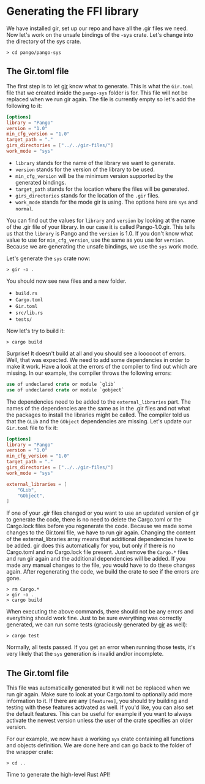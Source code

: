 # Generating the FFI library
We have installed gir, set up our repo and have all the .gir files we need. Now let's work on the unsafe bindings of the -sys crate. Let's change into the directory of the sys crate.

```console
> cd pango/pango-sys
```

## The Gir.toml file
The first step is to let [gir] know what to generate. This is what the `Gir.toml` file that we created inside the `pango-sys` folder is for. This file will not be replaced when we run gir again. The file is currently empty so let's add the following to it:

```toml
[options]
library = "Pango"
version = "1.0"
min_cfg_version = "1.0"
target_path = "."
girs_directories = ["../../gir-files/"]
work_mode = "sys"
```

* `library` stands for the name of the library we want to generate.
* `version` stands for the version of the library to be used. 
* `min_cfg_version` will be the minimum version supported by the generated bindings.
* `target_path` stands for the location where the files will be generated.
* `girs_directories` stands for the location of the `.gir` files.
* `work_mode` stands for the mode gir is using. The options here are `sys` and `normal`.

You can find out the values for `library` and `version` by looking at the name of the .gir file of your library. In our case it is called Pango-1.0.gir. This tells us that the `library` is Pango and the `version` is 1.0. If you don't know what value to use for `min_cfg_version`, use the same as you use for `version`. Because we are generating the unsafe bindings, we use the `sys` work mode.

Let's generate the `sys` crate now:

```console
> gir -o .
```

You should now see new files and a new folder.

* `build.rs`
* `Cargo.toml`
* `Gir.toml`
* `src/lib.rs`
* `tests/`

Now let's try to build it:

```console
> cargo build
```

Surprise! It doesn't build at all and you should see a loooooot of errors. Well, that was expected. We need to add some dependencies in order to make it work. Have a look at the errors of the compiler to find out which are missing. In our example, the compiler throws the following errors:
```rust
use of undeclared crate or module `glib`
use of undeclared crate or module `gobject`
```
The dependencies need to be added to the `external_libraries` part. The names of the dependencies are the same as in the .gir files and not what the packages to install the libraries might be called. The compiler told us that the `GLib` and the `GObject` dependencies are missing. Let's update our `Gir.toml` file to fix it:

```toml
[options]
library = "Pango"
version = "1.0"
min_cfg_version = "1.0"
target_path = "."
girs_directories = ["../../gir-files/"]
work_mode = "sys"

external_libraries = [
    "GLib",
    "GObject",
]
```

 If one of your .gir files changed or you want to use an updated version of gir to generate the code, there is no need to delete the Cargo.toml or the Cargo.lock files before you regenerate the code. Because we made some changes to the Gir.toml file, we have to run gir again. Changing the content of the external_libraries array means that additional dependencies have to be added. gir does this automatically for you, but only if there is no Cargo.toml and no Cargo.lock file present. Just remove the `Cargo.*` files and run gir again and the additional dependencies will be added. If you made any manual changes to the file, you would have to do these changes again. After regenerating the code, we build the crate to see if the errors are gone.
```console
> rm Cargo.*
> gir -o .
> cargo build
```
When executing the above commands, there should not be any errors and everything should work fine. Just to be sure everything was correctly generated, we can run some tests (graciously generated by [gir] as well):
```console
> cargo test
```
Normally, all tests passed. If you get an error when running those tests, it's very likely that the `sys` generation is invalid and/or incomplete.

## The Gir.toml file
This file was automatically generated but it will not be replaced when we run gir again. Make sure to look at your Cargo.toml to optionally add more information to it. If there are any `[features]`, you should try building and testing with these features activated as well. If you'd like, you can also set the default features. This can be useful for example if you want to always activate the newest version unless the user of the crate specifies an older version.

For our example, we now have a working `sys` crate containing all functions and objects definition. We are done here and can go back to the folder of the wrapper crate:
```console
> cd ..
```
Time to generate the high-level Rust API!


[gir]: https://github.com/gtk-rs/gir
